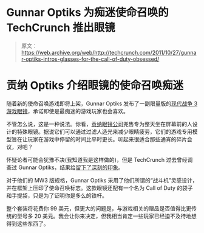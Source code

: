 # Gunnar Optiks 为痴迷使命召唤的 TechCrunch 推出眼镜

> 原文：<https://web.archive.org/web/http://techcrunch.com/2011/10/27/gunnar-optiks-intros-glasses-for-the-call-of-duty-obsessed/>

# 贡纳 Optiks 介绍眼镜的使命召唤痴迷

随着新的使命召唤游戏即将上架，Gunnar Optiks 发布了一副限量版的[现代战争 3 游戏眼镜](https://web.archive.org/web/20230203202837/http://www.gunnars.com/shop/Call-Of-Duty-MW3-Gaming-Eyewear.html)，承诺即使是最痴迷的游戏玩家也会喜欢。

不管怎么说，这是一种说法。你看，[贡纳眼镜公司](https://web.archive.org/web/20230203202837/http://www.crunchbase.com/company/gunnar-optiks)兜售专为整天坐在屏幕前的人设计的特殊眼镜。据说它们可以通过过滤人造光来减少眼睛疲劳，它们的游戏专用模型旨在让玩家在游戏中停留的时间比平时更长。听起来很适合那些通宵的碎片会议，对吧？

怀疑论者可能会犹豫不决(我知道我是这样做的)，但是 TechCrunch 过去曾经调查过 Gunnar Optiks，结果给[留下了深刻的印象](https://web.archive.org/web/20230203202837/https://techcrunch.com/2009/12/04/review-gunnar-mlg-legend-glasses/)。

对于他们的 MW3 版规格，Gunnar Optiks 采用了他们所谓的“战斗机”灵感设计，并在框架上压印了使命召唤标志。这款眼镜还配有一个名为 Call of Duty 的袋子和手提袋，只是为了证明你是多么的铁杆。

整个套装将花费你 99 美元，但更大的问题是，与游戏相关的赠品是否值得比更传统的型号多 20 美元。我会让你来决定，但我相当肯定一些玩家已经迫不及待地想得到这些东西了。